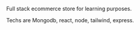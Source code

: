 Full stack ecommerce store for learning purposes.

Techs are Mongodb, react, node, tailwind, express.
